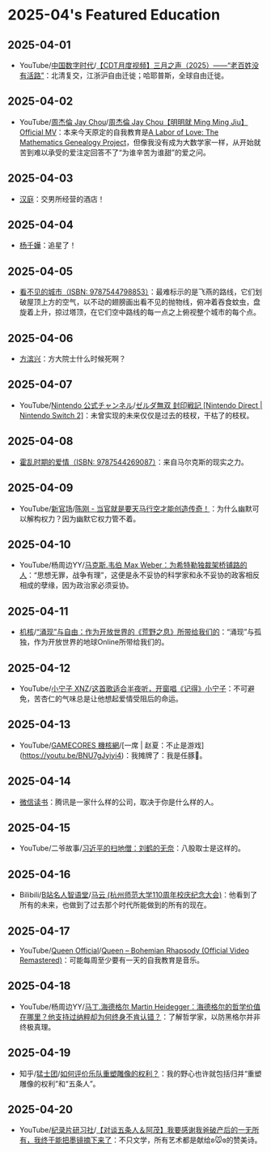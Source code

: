 # 2025-04's Featured Education

## 2025-04-01

- YouTube/[中国数字时代](https://www.youtube.com/@CDTChinese)/[【CDT月度视频】三月之声（2025）——“老百姓没有活路”](https://youtu.be/SDSvnRXVZU8)：北清复交，江浙沪自由迁徙；哈耶普斯，全球自由迁徙。

## 2025-04-02

- YouTube/[周杰倫 Jay Chou](https://www.youtube.com/@JVRmuzic)/[周杰倫 Jay Chou【明明就 Ming Ming Jiu】Official MV](https://youtu.be/UBySINroNkw)：本来今天原定的自我教育是[A Labor of Love: The Mathematics Genealogy Project](https://www.ams.org/notices/200708/tx070801002p.pdf)，但像我没有成为大数学家一样，从开始就苦到难以承受的爱注定回答不了“为谁辛苦为谁甜”的爱之问。

## 2025-04-03

- [汉庭](https://www.hworld.com/hotel/hanting)：交男所经营的酒店！

## 2025-04-04

- [杨千嬅](https://weibo.com/1692801804)：追星了！

## 2025-04-05

- [看不见的城市（ISBN: 9787544798853）](https://book.douban.com/subject/36545668/)：最难标示的是飞燕的路线，它们划破屋顶上方的空气，以不动的翅膀画出看不见的抛物线，俯冲着吞食蚊虫，盘旋着上升，掠过塔顶，在它们空中路线的每一点之上俯视整个城市的每个点。

## 2025-04-06

- [方滨兴](https://baike.baidu.com/item/方滨兴/9525950)：方大院士什么时候死啊？

## 2025-04-07

- YouTube/[Nintendo 公式チャンネル](https://www.youtube.com/@NintendoJP)/[ゼルダ無双 封印戦記 [Nintendo Direct | Nintendo Switch 2]](https://youtu.be/Chq7vBgBFoM)：未曾实现的未来仅仅是过去的枝杈，干枯了的枝杈。

## 2025-04-08

- [霍乱时期的爱情（ISBN: 9787544269087）](https://book.douban.com/subject/35643308/)：来自马尔克斯的现实之力。

## 2025-04-09

- YouTube/[新官场](https://www.youtube.com/@新官场)/[陈刚 - 当官就是要天马行空才能创造传奇！](https://youtu.be/71Bcp4-Sj60)：为什么幽默可以解构权力？因为幽默它权力管不着。

## 2025-04-10

- YouTube/杨周边YY/[马克斯.韦伯 Max Weber：为希特勒独裁架桥铺路的人](https://youtu.be/Y-DN-uwR708)：“思想无罪，战争有理”，这便是永不妥协的科学家和永不妥协的政客相反相成的孽缘，因为政治家必须妥协。

## 2025-04-11

- [机核](https://www.gcores.com/)/[“涌现”与自由：作为开放世界的《荒野之息》所带给我们的](https://www.gcores.com/articles/111113)：“涌现”与孤独，作为开放世界的地球Online所带给我们的。

## 2025-04-12

- YouTube/[小宁子 XNZ](https://www.youtube.com/@xnzxnz)/[这首歌适合半夜听，开窗唱《记得》小宁子](https://youtu.be/sXApCRmJvtE)：不可避免，苦杏仁的气味总是让他想起爱情受阻后的命运。

## 2025-04-13

- YouTube/[GAMECORES 機核網](https://www.youtube.com/@GAMECORES.)/[一席 | 赵夏：不止是游戏](https://youtu.be/BNU7gJyiyi4)：我摊牌了：我是任豚🐷。

## 2025-04-14

- [微信读书](https://weread.qq.com/)：腾讯是一家什么样的公司，取决于你是什么样的人。

## 2025-04-15

- YouTube/二爷故事/[习近平的扫地僧：刘鹤的无奈](https://youtu.be/VIewKqjs9uI)：八股取士是这样的。

## 2025-04-16

- Bilibili/[B站名人智语堂](https://space.bilibili.com/3546784701876496)/[马云 (杭州师范大学110周年校庆纪念大会)](https://www.bilibili.com/video/BV15sZoYKEwQ/)：他看到了所有的未来，也做到了过去那个时代所能做到的所有的现在。

## 2025-04-17

- YouTube/[Queen Official](https://www.youtube.com/@Queen)/[Queen – Bohemian Rhapsody (Official Video Remastered)](https://youtu.be/fJ9rUzIMcZQ)：可能每周至少要有一天的自我教育是音乐。

## 2025-04-18

- YouTube/杨周边YY/[马丁.海德格尔 Martin Heidegger：海德格尔的哲学价值在哪里？他支持过纳粹却为何终身不肯认错？](https://youtu.be/JB2sn-kXw1Y)：了解哲学家，以防黑格尔并非终极真理。

## 2025-04-19

- 知乎/[猛士团](https://www.zhihu.com/people/lin-zhao-50-96)/[如何评价乐队重塑雕像的权利？](https://www.zhihu.com/question/24050794/answer/1411316608)：我的野心也许就包括归并“重塑雕像的权利”和“五条人”。

## 2025-04-20

- YouTube/[纪录片研习社](https://www.youtube.com/@jlpyxs)/[【对谈五条人＆阿茂】我要感谢我爸破产后的一无所有，我终于能把墨镜摘下来了](https://youtu.be/B00HYKPFGHw)：不只文学，所有艺术都是献给ʚ🐭ɞ的赞美诗。
